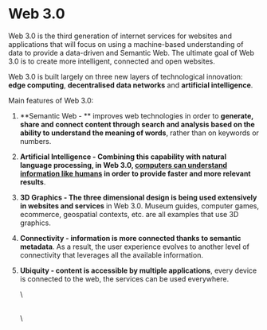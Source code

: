 # Web 3.0

Web 3.0 is the third generation of internet services for websites and applications that will focus on using a machine-based understanding of data to provide a data-driven and Semantic Web. The ultimate goal of Web 3.0 is to create more intelligent, connected and open websites.

Web 3.0 is built largely on three new layers of technological innovation: **edge computing**, **decentralised data networks** and **artificial intelligence**.

Main features of Web 3.0:

1. **Semantic Web - ** improves web technologies in order to **generate, share and connect content through search and analysis based on the ability to understand the meaning of words**, rather than on keywords or numbers.
2. **Artificial Intelligence - **Combining this capability with natural language processing, in Web 3.0, [**computers can understand information like humans**](https://expert.ai/semantic-technology/?)** in order to provide faster and more relevant results**.
3. **3D Graphics - The three dimensional design is being used extensively in websites and services** in Web 3.0. Museum guides, computer games, ecommerce, geospatial contexts, etc. are all examples that use 3D graphics.
4. **Connectivity - information is more connected thanks to semantic metadata**. As a result, the user experience evolves to another level of connectivity that leverages all the available information.
5.  **Ubiquity - content is accessible by multiple applications**, every device is connected to the web, the services can be used everywhere.

    \


    \
    \
